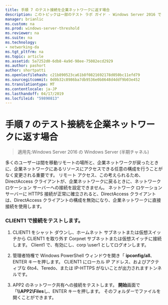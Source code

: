 ```yaml
---
title: 手順 7 のテスト接続を企業ネットワークに返す場合
description: このトピックは一部のテスト ラボ ガイド - Windows Server 2016 で Windows NLB を使用するクラスターでの DirectAccess のデモンストレーション
manager: brianlic
ms.custom: na
ms.prod: windows-server-threshold
ms.reviewer: na
ms.suite: na
ms.technology:
- networking-da
ms.tgt_pltfrm: na
ms.topic: article
ms.assetid: 5a7252d0-6db8-4a9d-98ee-75082ecd2929
ms.author: pashort
author: shortpatti
ms.openlocfilehash: c21b890523ca61b8f0821692178d050bc11efd79
ms.sourcegitcommit: 0d0b32c8986ba7db9536e0b8648d4ddf9b03e452
ms.translationtype: MT
ms.contentlocale: ja-JP
ms.lasthandoff: 04/17/2019
ms.locfileid: "59890813"
---
```

# <a name="step-7-test-connectivity-when-returning-to-the-corpnet"></a>手順 7 のテスト接続を企業ネットワークに返す場合

>適用先:Windows Server 2016 の Windows Server (半期チャネル)

多くのユーザーは間を移動リモートの場所と、企業ネットワークが戻ったときに、企業ネットワークにあるリソースにアクセスできる任意の構成を行うことがなく変更される重要です。 リモート アクセス、この考えられるため、DirectAccess クライアントが、企業ネットワークに戻るときに、ネットワーク ロケーション サーバーへの接続を設定できません。 ネットワーク ロケーション サーバーに HTTPS 接続が正常に確立されると、DirectAccess クライアントは、DirectAccess クライアントの構成を無効になり、企業ネットワークに直接接続を使用します。  
  
### <a name="test-connectivity-on-client1"></a>CLIENT1 で接続をテストします。  
  
1.  CLIENT1 をシャット ダウンし、ホームネット サブネットまたは仮想スイッチから CLIENT1 を取り外す Corpnet サブネットまたは仮想スイッチに接続します。 Client1 で、有効にし、corp \user1 としてログオンします。  
  
2.  管理者特権で Windows PowerShell ウィンドウを開き「 **ipconfig/all**、ENTER キーを押します。 CLIENT1 にローカル IP アドレス、およびアクティブな 6to4、Teredo、または IP-HTTPS がないことが出力されますトンネルです。  
  
3.  APP2 のネットワーク共有への接続をテストします。 **開始**画面で「**\\\APP2\Files**し、ENTER キーを押します。 そのフォルダーでファイルを開くことができます。  
  


